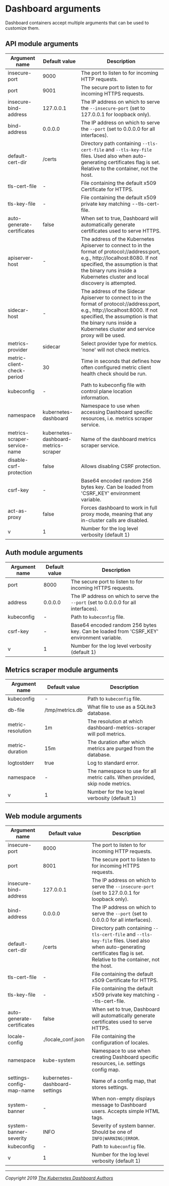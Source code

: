 # Dashboard arguments

Dashboard containers accept multiple arguments that can be used to customize them.

## API module arguments
| Argument name                | Default value                        | Description                                                                                                                                                                                                                                         |
|------------------------------|--------------------------------------|-----------------------------------------------------------------------------------------------------------------------------------------------------------------------------------------------------------------------------------------------------|
| insecure-port	               | 9000                                 | The port to listen to for incoming HTTP requests.                                                                                                                                                                                                   |
| port                         | 9001                                 | The secure port to listen to for incoming HTTPS requests.                                                                                                                                                                                           |
| insecure-bind-address        | 127.0.0.1                            | The IP address on which to serve the `--insecure-port` (set to 127.0.0.1 for loopback only).                                                                                                                                                        |
| bind-address                 | 0.0.0.0                              | The IP address on which to serve the `--port` (set to 0.0.0.0 for all interfaces).                                                                                                                                                                  |
| default-cert-dir             | /certs                               | Directory path containing `--tls-cert-file` and `--tls-key-file` files. Used also when auto-generating certificates flag is set. Relative to the container, not the host.                                                                           |
| tls-cert-file                | -                                    | File containing the default x509 Certificate for HTTPS.                                                                                                                                                                                             |
| tls-key-file                 | -                                    | File containing the default x509 private key matching --tls-cert-file.                                                                                                                                                                              |
| auto-generate-certificates   | false                                | When set to true, Dashboard will automatically generate certificates used to serve HTTPS.                                                                                                                                                           |
| apiserver-host               | -                                    | The address of the Kubernetes Apiserver to connect to in the format of protocol://address:port, e.g., http://localhost:8080. If not specified, the assumption is that the binary runs inside a Kubernetes cluster and local discovery is attempted. |
| sidecar-host                 | -                                    | The address of the Sidecar Apiserver to connect to in the format of protocol://address:port, e.g., http://localhost:8000. If not specified, the assumption is that the binary runs inside a Kubernetes cluster and service proxy will be used.      |
| metrics-provider             | sidecar                              | Select provider type for metrics. 'none' will not check metrics.                                                                                                                                                                                    |
| metric-client-check-period   | 30                                   | Time in seconds that defines how often configured metric client health check should be run.                                                                                                                                                         |
| kubeconfig                   | -                                    | Path to kubeconfig file with control plane location information.                                                                                                                                                                                    |
| namespace                    | kubernetes-dashboard                 | Namespace to use when accessing Dashboard specific resources, i.e. metrics scraper service.                                                                                                                                                         |
| metrics-scraper-service-name | kubernetes-dashboard-metrics-scraper | Name of the dashboard metrics scraper service.                                                                                                                                                                                                      |
| disable-csrf-protection      | false                                | Allows disabling CSRF protection.                                                                                                                                                                                                                   |
| csrf-key                     | -                                    | Base64 encoded random 256 bytes key. Can be loaded from 'CSRF_KEY' environment variable.                                                                                                                                                            |
| act-as-proxy                 | false                                | Forces dashboard to work in full proxy mode, meaning that any in-cluster calls are disabled.                                                                                                                                                        |
| v                            | 1                                    | Number for the log level verbosity (default 1)                                                                                                                                                                                                      |                                                                                                                                                                                                                                                                                                |

## Auth module arguments
| Argument name | Default value | Description                                                                              |
|---------------|---------------|------------------------------------------------------------------------------------------|
| port          | 8000          | The secure port to listen to for incoming HTTPS requests.                                |
| address       | 0.0.0.0       | The IP address on which to serve the `--port` (set to 0.0.0.0 for all interfaces).       |
| kubeconfig    | -             | Path to `kubeconfig` file.                                                               |
| csrf-key      | -             | Base64 encoded random 256 bytes key. Can be loaded from 'CSRF_KEY' environment variable. |
| v             | 1             | Number for the log level verbosity (default 1)                                           |                                                                                                                                                                                                                                                                                                |# Metrics scraper module arguments

## Metrics scraper module arguments
| Argument name     | Default value   | Description                                                                  |
|-------------------|-----------------|------------------------------------------------------------------------------|
| kubeconfig        | -               | Path to `kubeconfig` file.                                                   |
| db-file           | /tmp/metrics.db | What file to use as a SQLite3 database.                                      |
| metric-resolution | 1m              | The resolution at which dashboard-metrics-scraper will poll metrics.         |
| metric-duration   | 15m             | The duration after which metrics are purged from the database.               |
| logtostderr       | true            | Log to standard error.                                                       |
| namespace         | -               | The namespace to use for all metric calls. When provided, skip node metrics. |
| v                 | 1               | Number for the log level verbosity (default 1)                               |                                                                                                                                                                                                                                                                                                |

## Web module arguments
| Argument name              | Default value                 | Description                                                                                                                                                               |
|----------------------------|-------------------------------|---------------------------------------------------------------------------------------------------------------------------------------------------------------------------|
| insecure-port	             | 8000                          | The port to listen to for incoming HTTP requests.                                                                                                                         |
| port                       | 8001                          | The secure port to listen to for incoming HTTPS requests.                                                                                                                 |
| insecure-bind-address      | 127.0.0.1                     | The IP address on which to serve the `--insecure-port` (set to 127.0.0.1 for loopback only).                                                                              |
| bind-address               | 0.0.0.0                       | The IP address on which to serve the `--port` (set to 0.0.0.0 for all interfaces).                                                                                        |
| default-cert-dir           | /certs                        | Directory path containing `--tls-cert-file` and `--tls-key-file` files. Used also when auto-generating certificates flag is set. Relative to the container, not the host. |
| tls-cert-file              | -                             | File containing the default x509 Certificate for HTTPS.                                                                                                                   |
| tls-key-file               | -                             | File containing the default x509 private key matching --tls-cert-file.                                                                                                    |
| auto-generate-certificates | false                         | When set to true, Dashboard will automatically generate certificates used to serve HTTPS.                                                                                 |
| locale-config              | ./locale_conf.json            | File containing the configuration of locales.                                                                                                                             |
| namespace                  | kube-system                   | Namespace to use when creating Dashboard specific resources, i.e. settings config map.                                                                                    |
| settings-config-map-name   | kubernetes-dashboard-settings | Name of a config map, that stores settings.                                                                                                                               |
| system-banner              | -                             | When non-empty displays message to Dashboard users. Accepts simple HTML tags.                                                                                             |
| system-banner-severity     | INFO                          | Severity of system banner. Should be one of `INFO\|WARNING\|ERROR`.                                                                                                       |
| kubeconfig                 | -                             | Path to `kubeconfig` file.                                                                                                                                                |
| v                          | 1                             | Number for the log level verbosity (default 1)                                                                                                                            |                                                                                                                                                                                                                                                                                                |
----
_Copyright 2019 [The Kubernetes Dashboard Authors](https://github.com/kubernetes/dashboard/graphs/contributors)_
